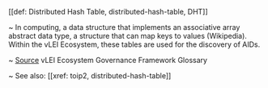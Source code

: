 [[def: Distributed Hash Table, distributed-hash-table, DHT]]

~ In computing, a data structure that implements an associative array abstract data type, a structure that can map keys to values (Wikipedia). Within the vLEI Ecosystem, these tables are used for the discovery of AIDs.

~ [Source](https://www.gleif.org/vlei/introducing-the-vlei-ecosystem-governance-framework/2023-12-15_vlei-egf-v2.0-glossary_v1.3_final.pdf) vLEI Ecosystem Governance Framework Glossary

~ See also: [[xref: toip2, distributed-hash-table]]

